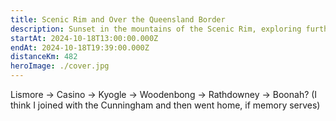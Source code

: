 ```yaml
---
title: Scenic Rim and Over the Queensland Border
description: Sunset in the mountains of the Scenic Rim, exploring further afield
startAt: 2024-10-18T13:00:00.000Z
endAt: 2024-10-18T19:39:00.000Z
distanceKm: 482
heroImage: ./cover.jpg
---
```


Lismore -> Casino -> Kyogle -> Woodenbong -> Rathdowney -> Boonah? (I think I joined with the Cunningham and then went
home, if memory serves)
